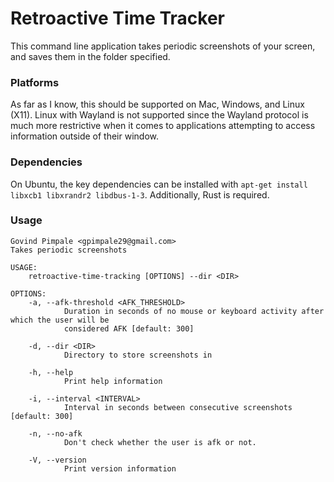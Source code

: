 # Retroactive Time Tracker

This command line application takes periodic screenshots of your screen, and saves them in the folder specified.

### Platforms

As far as I know, this should be supported on Mac, Windows, and Linux (X11).
Linux with Wayland is not supported since the Wayland protocol is much more restrictive when it comes to applications attempting to access information outside of their window.

### Dependencies

On Ubuntu, the key dependencies can be installed with `apt-get install libxcb1 libxrandr2 libdbus-1-3`.
Additionally, Rust is required.

### Usage

```
Govind Pimpale <gpimpale29@gmail.com>
Takes periodic screenshots

USAGE:
    retroactive-time-tracking [OPTIONS] --dir <DIR>

OPTIONS:
    -a, --afk-threshold <AFK_THRESHOLD>
            Duration in seconds of no mouse or keyboard activity after which the user will be
            considered AFK [default: 300]

    -d, --dir <DIR>
            Directory to store screenshots in

    -h, --help
            Print help information

    -i, --interval <INTERVAL>
            Interval in seconds between consecutive screenshots [default: 300]

    -n, --no-afk
            Don't check whether the user is afk or not.

    -V, --version
            Print version information
```
